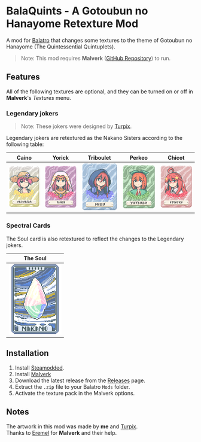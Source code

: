 # BalaQuints - A Gotoubun no Hanayome Retexture Mod

A mod for [Balatro](https://store.steampowered.com/app/2379780/Balatro/) that changes some textures to the theme of Gotoubun no Hanayome (The Quintessential Quintuplets).

> Note: This mod requires **Malverk** ([GitHub Repository](https://github.com/Eremel/Malverk)) to run.

## Features

All of the following textures are optional, and they can be turned on or off in **Malverk**'s *Textures* menu.

### Legendary jokers

> Note: These jokers were designed by [Turpix](https://turpix.bsky.social).

Legendary jokers are retextured as the Nakano Sisters according to the following table:

| Caino | Yorick | Triboulet | Perkeo | Chicot |
| ----- | ------ | --------- | ------ | ------ |
| ![Ichika](/images/cards/ichika.png) | ![Nino](/images/cards/nino.png) | ![Miku](/images/cards/miku.png) | ![Yotsuba](/images/cards/yotsuba.png)| ![Itsuki](/images/cards/itsuki.png) |

### Spectral Cards

The Soul card is also retextured to reflect the changes to the Legendary jokers.

| The Soul    |
| ----------- |
| ![Nakano Soul](/images/cards/soul.png) |


## Installation

1. Install [Steamodded](https://github.com/Steamodded/smods).
2. Install [Malverk](https://github.com/Eremel/Malverk)
3. Download the latest release from the [Releases](https://github.com/Luuumine/BalaQuints/releases) page.
4. Extract the `.zip` file to your Balatro `Mods` folder.
5. Activate the texture pack in the Malverk options.

## Notes

The artwork in this mod was made by **me** and [Turpix](https://turpix.bsky.social). \
Thanks to [Eremel](https://github.com/Eremel) for **Malverk** and their help.